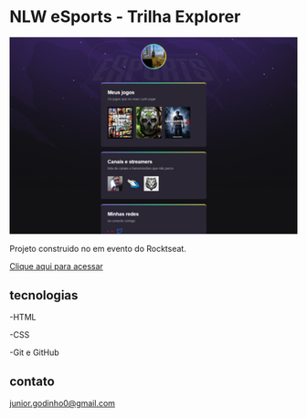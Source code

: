 # NLW eSports - Trilha Explorer

![preview](./preview.png)

Projeto construido no em evento do Rocktseat.

[Clique aqui para acessar](https://juniorgodinho.github.io/JS-TS_nlw/)


## tecnologias

-HTML

-CSS

-Git e GitHub

## contato
junior.godinho0@gmail.com



